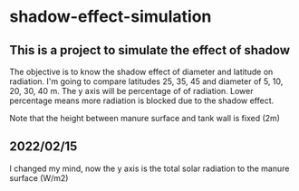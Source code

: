 # shadow-effect-simulation
## This is a project to simulate the effect of shadow

The objective is to know the shadow effect of diameter and latitude on radiation. I'm going to compare latitudes 25, 35, 45 and diameter of 5, 10, 20, 30, 40 m. 
The y axis will be percentage of of radiation. Lower percentage means more radiation is blocked due to the shadow effect.  

Note that the height between manure surface and tank wall is fixed (2m)

## 2022/02/15
I changed my mind, now the y axis is the total solar radiation to the manure surface (W/m2)

